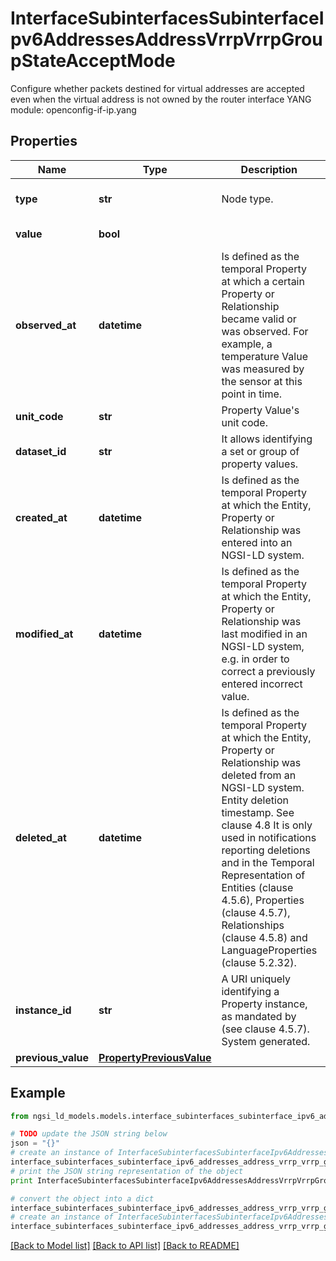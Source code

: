 # InterfaceSubinterfacesSubinterfaceIpv6AddressesAddressVrrpVrrpGroupStateAcceptMode

Configure whether packets destined for virtual addresses are accepted even when the virtual address is not owned by the router interface  YANG module: openconfig-if-ip.yang 

## Properties

Name | Type | Description | Notes
------------ | ------------- | ------------- | -------------
**type** | **str** | Node type.  | [optional] [default to 'Property']
**value** | **bool** |  | [default to False]
**observed_at** | **datetime** | Is defined as the temporal Property at which a certain Property or Relationship became valid or was observed. For example, a temperature Value was measured by the sensor at this point in time.  | [optional] 
**unit_code** | **str** | Property Value&#39;s unit code.  | [optional] 
**dataset_id** | **str** | It allows identifying a set or group of property values.  | [optional] 
**created_at** | **datetime** | Is defined as the temporal Property at which the Entity, Property or Relationship was entered into an NGSI-LD system.  | [optional] [readonly] 
**modified_at** | **datetime** | Is defined as the temporal Property at which the Entity, Property or Relationship was last modified in an NGSI-LD system, e.g. in order to correct a previously entered incorrect value.  | [optional] [readonly] 
**deleted_at** | **datetime** | Is defined as the temporal Property at which the Entity, Property or Relationship was deleted from an NGSI-LD system.  Entity deletion timestamp. See clause 4.8 It is only used in notifications reporting deletions and in the Temporal Representation of Entities (clause 4.5.6), Properties (clause 4.5.7), Relationships (clause 4.5.8) and LanguageProperties (clause 5.2.32).  | [optional] [readonly] 
**instance_id** | **str** | A URI uniquely identifying a Property instance, as mandated by (see clause 4.5.7). System generated.  | [optional] [readonly] 
**previous_value** | [**PropertyPreviousValue**](PropertyPreviousValue.md) |  | [optional] 

## Example

```python
from ngsi_ld_models.models.interface_subinterfaces_subinterface_ipv6_addresses_address_vrrp_vrrp_group_state_accept_mode import InterfaceSubinterfacesSubinterfaceIpv6AddressesAddressVrrpVrrpGroupStateAcceptMode

# TODO update the JSON string below
json = "{}"
# create an instance of InterfaceSubinterfacesSubinterfaceIpv6AddressesAddressVrrpVrrpGroupStateAcceptMode from a JSON string
interface_subinterfaces_subinterface_ipv6_addresses_address_vrrp_vrrp_group_state_accept_mode_instance = InterfaceSubinterfacesSubinterfaceIpv6AddressesAddressVrrpVrrpGroupStateAcceptMode.from_json(json)
# print the JSON string representation of the object
print InterfaceSubinterfacesSubinterfaceIpv6AddressesAddressVrrpVrrpGroupStateAcceptMode.to_json()

# convert the object into a dict
interface_subinterfaces_subinterface_ipv6_addresses_address_vrrp_vrrp_group_state_accept_mode_dict = interface_subinterfaces_subinterface_ipv6_addresses_address_vrrp_vrrp_group_state_accept_mode_instance.to_dict()
# create an instance of InterfaceSubinterfacesSubinterfaceIpv6AddressesAddressVrrpVrrpGroupStateAcceptMode from a dict
interface_subinterfaces_subinterface_ipv6_addresses_address_vrrp_vrrp_group_state_accept_mode_form_dict = interface_subinterfaces_subinterface_ipv6_addresses_address_vrrp_vrrp_group_state_accept_mode.from_dict(interface_subinterfaces_subinterface_ipv6_addresses_address_vrrp_vrrp_group_state_accept_mode_dict)
```
[[Back to Model list]](../README.md#documentation-for-models) [[Back to API list]](../README.md#documentation-for-api-endpoints) [[Back to README]](../README.md)


